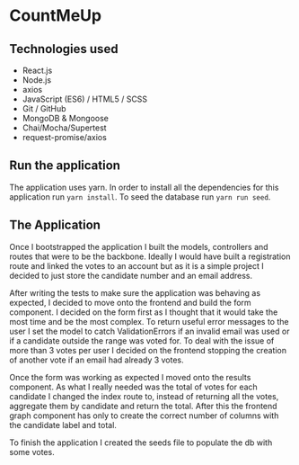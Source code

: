 # CountMeUp
## Technologies used
* React.js
* Node.js
* axios
* JavaScript (ES6) / HTML5 / SCSS
* Git / GitHub
* MongoDB & Mongoose
* Chai/Mocha/Supertest
* request-promise/axios


## Run the application 
The application uses yarn. In order to install all the dependencies for this application run `yarn install`. To seed the database run `yarn run seed`.

## The Application
Once I bootstrapped the application I built the models, controllers and routes that were to be the backbone. Ideally I would have built a registration route and linked the votes to an account but as it is a simple project I decided to just store the candidate number and an email address. 

After writing the tests to make sure the application was behaving as expected, I decided to move onto the frontend and build the form component. I decided on the form first as I thought that it would take the most time and be the most complex. To return useful error messages to the user I set the model to catch ValidationErrors if an invalid email was used or if a candidate outside the range was voted for. To deal with the issue of more than 3 votes per user I decided on the frontend stopping the creation of another vote if an email had already 3 votes.

Once the form was working as expected I moved onto the results component. As what I really needed was the total of votes for each candidate I changed the index route to, instead of returning all the votes, aggregate them by candidate and return the total. After this the frontend graph component has only to create the correct number of columns with the candidate label and total.

To finish the application I created the seeds file to populate the db with some votes.




